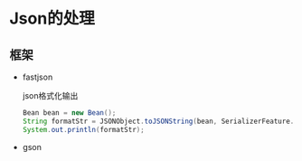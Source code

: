# Json的处理

## 框架

- fastjson

    json格式化输出
    ```java
    Bean bean = new Bean();
    String formatStr = JSONObject.toJSONString(bean, SerializerFeature.PrettyFormat, SerializerFeature.WriteMapNullValue, SerializerFeature.WriteDateUseDateFormat);
    System.out.println(formatStr);
    ```
- gson

## 
